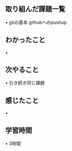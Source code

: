 ## 取り組んだ課題一覧
• gitの基本 githubへのpushup


## わかったこと
• 

## 次やること
• 引き続き同じ課題

## 感じたこと
• 

## 学習時間
• 3時間